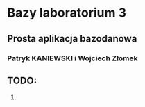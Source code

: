 # Bazy laboratorium 3


## Prosta aplikacja bazodanowa


### Patryk KANIEWSKI i Wojciech Złomek


## TODO:

1.